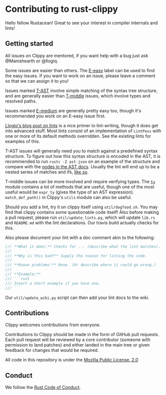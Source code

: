 # Contributing to rust-clippy

Hello fellow Rustacean! Great to see your interest in compiler internals and lints!

## Getting started

All issues on Clippy are mentored, if you want help with a bug just ask @Manishearth or @llogiq.

Some issues are easier than others. The [E-easy](https://github.com/Manishearth/rust-clippy/labels/E-easy)
label can be used to find the easy issues. If you want to work on an issue, please leave a comment
so that we can assign it to you!

Issues marked [T-AST](https://github.com/Manishearth/rust-clippy/labels/T-AST) involve simple
matching of the syntax tree structure, and are generally easier than
[T-middle](https://github.com/Manishearth/rust-clippy/labels/T-middle) issues, which involve types
and resolved paths.

Issues marked [E-medium](https://github.com/Manishearth/rust-clippy/labels/E-medium) are generally
pretty easy too, though it's recommended you work on an E-easy issue first.

[Llogiq's blog post on lints](https://llogiq.github.io/2015/06/04/workflows.html) is a nice primer
to lint-writing, though it does get into advanced stuff. Most lints consist of an implementation of
`LintPass` with one or more of its default methods overridden. See the existing lints for examples
of this.

T-AST issues will generally need you to match against a predefined syntax structure. To figure out
how this syntax structure is encoded in the AST, it is recommended to run `rustc -Z ast-json` on an
example of the structure and compare with the
[nodes in the AST docs](http://manishearth.github.io/rust-internals-docs/syntax/ast/). Usually
the lint will end up to be a nested series of matches and ifs,
[like so](https://github.com/Manishearth/rust-clippy/blob/de5ccdfab68a5e37689f3c950ed1532ba9d652a0/src/misc.rs#L34).

T-middle issues can be more involved and require verifying types. The
[`ty`](http://manishearth.github.io/rust-internals-docs/rustc/ty) module contains a
lot of methods that are useful, though one of the most useful would be `expr_ty` (gives the type of
an AST expression). `match_def_path()` in Clippy's `utils` module can also be useful.

Should you add a lint, try it on clippy itself using `util/dogfood.sh`. You may find that clippy
contains some questionable code itself! Also before making a pull request, please run
`util/update_lints.py`, which will update `lib.rs` and `README.md` with the lint declarations. Our
travis build actually checks for this.

Also please document your lint with a doc comment akin to the following:
```rust
/// **What it does:** Checks for ... (describe what the lint matches).
///
/// **Why is this bad?** Supply the reason for linting the code.
///
/// **Known problems:** None. (Or describe where it could go wrong.)
///
/// **Example:**
/// ```rust
/// Insert a short example if you have one.
/// ```
```

Our `util/update_wiki.py` script can then add your lint docs to the wiki.

## Contributions

Clippy welcomes contributions from everyone.

Contributions to Clippy should be made in the form of GitHub pull requests. Each pull request will
be reviewed by a core contributor (someone with permission to land patches) and either landed in the
main tree or given feedback for changes that would be required.

All code in this repository is under the [Mozilla Public License, 2.0](https://www.mozilla.org/MPL/2.0/)

## Conduct

We follow the [Rust Code of Conduct](http://www.rust-lang.org/conduct.html).


<!-- adapted from https://github.com/servo/servo/blob/master/CONTRIBUTING.md -->
